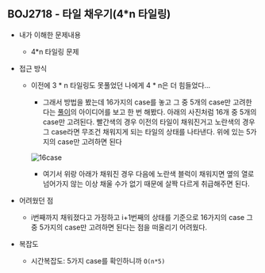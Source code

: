 ## BOJ2718 - 타일 채우기(4*n 타일링)

- 내가 이해한 문제내용

  - 4*n 타일링 문제
- 접근 방식

  - 이전에 3 * n 타일링도 못풀었던 나에게 4 * n은 더 힘들었다...

    - 그래서 방법을 봤는데 16가지의 case를 놓고 그 중 5개의 case만 고려한다는 [풀이](http://blog.ethanhur.me/2017/11/29/%EB%B0%B1%EC%A4%80-%EC%98%A8%EB%9D%BC%EC%9D%B8-%EC%A0%80%EC%A7%80-2718-%ED%83%80%EC%9D%BC-%EC%B1%84%EC%9A%B0%EA%B8%B0/)의 아이디어를 보고 한 번 해봤다. 아래의 사진처럼 16개 중 5개의 case만 고려된다. 빨간색의 경우 이전의 타일이 채워진거고 노란색의 경우 그 case라면 무조건 채워지게 되는 타일의 상태를 나타낸다. 위에 있는 5가지의 case만 고려하면 된다

    ![16case](https://user-images.githubusercontent.com/43085342/63208701-794a5f00-c112-11e9-92b8-476ece6da42a.png)

    - 여기서 위랑 아래가 채워진 경우 다음에 노란색 블럭이 채워지면 옆의 열로 넘어가지 않는 이상 채울 수가 없기 때문에 살짝 다르게 취급해주면 된다.
- 어려웠던 점

  - i번째까지 채워졌다고 가정하고 i+1번째의 상태를 기준으로 16가지의 case 그 중 5가지의 case만 고려하면 된다는 점을 떠올리기 어려웠다.
- 복잡도

  - 시간복잡도:  5가지 case를 확인하니까 `O(n*5)`

